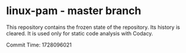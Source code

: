# linux-pam - master branch

This repository contains the frozen state of the repository.
Its history is cleared. It is used only for static code
analysis with Codacy.

Commit Time: 1728096021